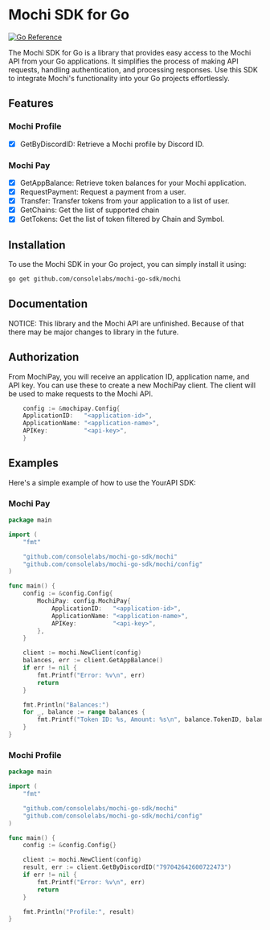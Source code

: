 # Mochi SDK for Go
[![Go Reference](https://pkg.go.dev/badge/github.com/consolelabs/mochi-go-sdk/mochi.svg)](https://pkg.go.dev/github.com/consolelabs/mochi-go-sdk/mochi)

The Mochi SDK for Go is a library that provides easy access to the Mochi API from your Go applications. It simplifies the process of making API requests, handling authentication, and processing responses. Use this SDK to integrate Mochi's functionality into your Go projects effortlessly.

## Features

### Mochi Profile
- [x] GetByDiscordID: Retrieve a Mochi profile by Discord ID.

### Mochi Pay
- [x] GetAppBalance: Retrieve token balances for your Mochi application.
- [x] RequestPayment: Request a payment from a user.
- [x] Transfer: Transfer tokens from your application to a list of user.
- [x] GetChains: Get the list of supported chain
- [x] GetTokens: Get the list of token filtered by Chain and Symbol.

## Installation

To use the Mochi SDK in your Go project, you can simply install it using:

```bash
go get github.com/consolelabs/mochi-go-sdk/mochi
```

## Documentation

NOTICE: This library and the Mochi API are unfinished. Because of that there may be major changes to library in the future.

## Authorization
From MochiPay, you will receive an application ID, application name, and API key. You can use these to create a new MochiPay client. The client will be used to make requests to the Mochi API.
```go
    config := &mochipay.Config{
	ApplicationID:   "<application-id>",
	ApplicationName: "<application-name>",
	APIKey:          "<api-key>",
    }
```

## Examples
Here's a simple example of how to use the YourAPI SDK:
### Mochi Pay
```go
package main

import (
	"fmt"

	"github.com/consolelabs/mochi-go-sdk/mochi"
	"github.com/consolelabs/mochi-go-sdk/mochi/config"
)

func main() {
	config := &config.Config{
		MochiPay: config.MochiPay{
			ApplicationID:   "<application-id>",
			ApplicationName: "<application-name>",
			APIKey:          "<api-key>",
		},
	}

	client := mochi.NewClient(config)
	balances, err := client.GetAppBalance()
	if err != nil {
		fmt.Printf("Error: %v\n", err)
		return
	}

	fmt.Println("Balances:")
	for _, balance := range balances {
		fmt.Printf("Token ID: %s, Amount: %s\n", balance.TokenID, balance.Amount)
	}
}


```

### Mochi Profile
```go
package main

import (
	"fmt"

	"github.com/consolelabs/mochi-go-sdk/mochi"
	"github.com/consolelabs/mochi-go-sdk/mochi/config"
)

func main() {
	config := &config.Config{}

	client := mochi.NewClient(config)
	result, err := client.GetByDiscordID("797042642600722473")
	if err != nil {
		fmt.Printf("Error: %v\n", err)
		return
	}

	fmt.Println("Profile:", result)
}


```